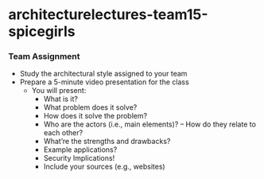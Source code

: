 # architecturelectures-team15-spicegirls

### Team Assignment
  * Study the architectural style assigned to your team
  * Prepare a 5-minute video presentation for the class
    * You will present:
       * What is it?
       * What problem does it solve?
       * How does it solve the problem?
       * Who are the actors (i.e., main elements)? – How do they relate to each other?
       * What’re the strengths and drawbacks?
        * Example applications?
       * Security Implications!
       * Include your sources (e.g., websites)
